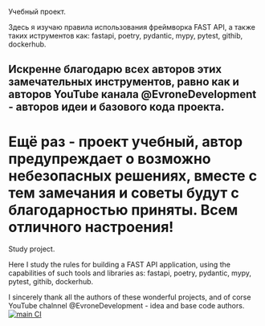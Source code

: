 Учебный проект.

  Здесь я изучаю правила использования фреймворка FAST API, а также таких иструментов как:
fastapi, poetry, pydantic, mypy, pytest, githib, dockerhub.

Искренне благодарю всех авторов этих замечательных инструментов, равно как и авторов YouTube канала @EvroneDevelopment - авторов идеи и базового кода проекта.
---
  Ещё раз - проект учебный, автор предупреждает о возможно небезопасных решениях, вместе с тем замечания и советы будут с благодарностью приняты. 
Вcем отличного настроения!
===
Study project.

  Here I study the rules for building a FAST API application, using the capabilities of such tools and libraries as:
fastapi, poetry, pydantic, mypy, pytest, githib, dockerhub.

  I sincerely thank all the authors of these wonderful projects, and of corse YouTube chalnnel @EvroneDevelopment - idea and base code authors.
[![main CI](https://github.com/CloudHunterTHEreal/poetry_study/actions/workflows/ci.yml/badge.svg)](https://github.com/CloudHunterTHEreal/poetry_study/actions/workflows/ci.yml)
